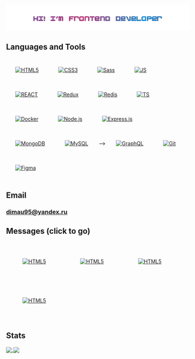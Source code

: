 ![Header](https://github.com/UshakovDmitry/UshakovDmitry/blob/main/nicegif.gif)

## Languages and Tools

<div>
  <a href="https://en.wikipedia.org/wiki/HTML5" target="_blank"><img style="margin: 25px" src="https://profilinator.rishav.dev/skills-assets/html5-original-wordmark.svg" alt="HTML5" height="40" /></a> 
  <a href="https://www.w3schools.com/css/" target="_blank"><img style="margin: 25px" src="https://profilinator.rishav.dev/skills-assets/css3-original-wordmark.svg" alt="CSS3" height="40" /></a> 
  <a href="https://sass-lang.com/" target="_blank"><img style="margin: 25px" src="https://profilinator.rishav.dev/skills-assets/sass-original.svg" alt="Sass" height="40" /></a>  
  <a href="https://www.javascript.com/" target="_blank"><img style="margin: 25px" src="https://profilinator.rishav.dev/skills-assets/javascript-original.svg" alt="JS" height="40" /></a> 
  <a href="https://reactjs.org/" target="_blank"><img style="margin: 25px" src="https://profilinator.rishav.dev/skills-assets/react-original-wordmark.svg" alt="REACT" height="40" /></a>
  <a href="https://redux.js.org/" target="_blank"><img style="margin: 25px" src="https://profilinator.rishav.dev/skills-assets/redux-original.svg" alt="Redux" height="40" /></a>
  <a href="https://redis.io/" target="_blank"><img style="margin: 25px" src="https://profilinator.rishav.dev/skills-assets/redis-original-wordmark.svg" alt="Redis" height="40" /></a>   
  <a href="https://www.typescriptlang.org/" target="_blank"><img style="margin: 25px" src="https://profilinator.rishav.dev/skills-assets/typescript-original.svg" alt="TS" height="40" /></a>
  <a href="https://www.docker.com/" target="_blank"><img style="margin: 25px" src="https://profilinator.rishav.dev/skills-assets/docker-original-wordmark.svg" alt="Docker" height="40" /></a>
  <a href="https://nodejs.org/" target="_blank"><img style="margin: 25px" src="https://profilinator.rishav.dev/skills-assets/nodejs-original-wordmark.svg" alt="Node.js" height="40" /></a>
  <a href="https://expressjs.com/" target="_blank"><img style="margin: 25px" src="https://profilinator.rishav.dev/skills-assets/express-original-wordmark.svg" alt="Express.js" height="40" /></a>
  <a href="https://www.mongodb.com/" target="_blank"><img style="margin: 25px" src="https://profilinator.rishav.dev/skills-assets/mongodb-original-wordmark.svg" alt="MongoDB" height="40" /></a> 
  <a href="https://www.mysql.com/" target="_blank"><img style="margin: 25px" src="https://profilinator.rishav.dev/skills-assets/mysql-original-wordmark.svg" alt="MySQL" height="40" /></a>  -->
   <a href="https://graphql.org/" target="_blank"><img style="margin: 25px" src="https://profilinator.rishav.dev/skills-assets/graphql.png" alt="GraphQL" height="40" /></a> 
  <a href="https://github.com/" target="_blank"><img style="margin: 25px" src="https://profilinator.rishav.dev/skills-assets/git-scm-icon.svg" alt="Git" height="40" /></a>
  <a href="https://www.figma.com/" target="_blank"><img style="margin: 25px" src="https://profilinator.rishav.dev/skills-assets/figma-icon.svg" alt="Figma" height="40" /></a>  
</div>

<!-- <img src="https://img.shields.io/badge/HTML-203447?style=for-the-badge&logo=HTML5&logoColor="/> <img src="https://img.shields.io/badge/CSS-203447?style=for-the-badge&logo=CSS3&logoColor=1E90FF"/> <img src="https://img.shields.io/badge/sass-203447?style=for-the-badge&logo=sass&logoColor=#CC6699"/> <img src="https://img.shields.io/badge/JavaScript-203447?style=for-the-badge&logo=JavaScript&logoColor=FFFF00"/> <img src="https://img.shields.io/badge/react-203447?style=for-the-badge&logo=React&logoColor=00FFFF"/> <img src="https://img.shields.io/badge/Typescript-203447?style=for-the-badge&logo=typescript&logoColor=#####3178C6"/> <img src="https://img.shields.io/badge/webpack-203447?style=for-the-badge&logo=webpack&logoColor=##8DD6F9"/> <img src="https://img.shields.io/badge/github-203447?style=for-the-badge&logo=github&logoColor=####181717"/>  -->

## Email

<!-- ### ushakovsky95@gmail.com -->

### dimau95@yandex.ru

## Messages (click to go)

<div >
   <a href="[https://s4.uupload.ir/files/twitter_prkb.png](https://twitter.com/frontend_mobile)" target="_blank"><img style="margin: 45px" src="https://s4.uupload.ir/files/twitter_prkb.png" alt="HTML5" height="40" /></a> 
   <a href="https://www.instagram.com/ushakov.08" target="_blank"><img style="margin: 45px" src="https://s4.uupload.ir/files/instagram_6djz.png" alt="HTML5" height="40" /></a> 
   <a href="https://www.linkedin.com/in/dmitry-ushakov-016438255/" target="_blank"><img style="margin: 45px" src="https://s4.uupload.ir/files/linkedin_amwn.png" alt="HTML5" height="40" /></a> 
   <a href="https://t.me/Mobil_08" target="_blank"><img style="margin: 45px" src="https://s4.uupload.ir/files/telegram_q47u.png" alt="HTML5" height="40" /></a> 
</div>



<!-- [![Telegram](https://img.shields.io/badge/-Telegram-203448?style=for-the-badge&logo=Telegram)](https://t.me/Mobil_08)
[![linkedin](https://img.shields.io/badge/-linkedin-203447?style=for-the-badge&logo=linkedin)](https://www.linkedin.com/in/dmitry-ushakov-016438255/) -->







<!-- [![Instagram](https://img.shields.io/badge/-Instagram-203447?style=for-the-badge&logo=Instagram)](https://www.instagram.com/ushakov.08/) -->
<!-- [![Facebook](https://img.shields.io/badge/-Facebook-203447?style=for-the-badge&logo=Facebook)](https://www.facebook.com/profile.php?id485660=100004233817312) -->
<!-- [![twitter](https://img.shields.io/badge/-twitter-203447?style=for-the-badge&logo=twitter)](https://twitter.com/frontend_mobile) -->
<!-- [![vk](https://img.shields.io/badge/-Вконтакте-203447?style=for-the-badge&logo=vk)](https://vk.com/ushakov_08) -->

## Stats

<a href="">
  <img align = "center" src="https://github-readme-stats.vercel.app/api?username=UshakovDmitry&card_width=450&theme=cobalt" />
</a>
 <a href="">
  <img align = "center" src="https://github-readme-stats.vercel.app/api/top-langs/?username=UshakovDmitry&layout=compact&card_width=340&theme=cobalt" />
</a>
